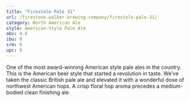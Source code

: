 ```yaml
---
title: "Firestole Pale 31"
url: /firestone-walker-brewing-company/firestole-pale-31/
category: North American Ale
style: American-Style Pale Ale
abv: 4.6
ibu: 0
srm: 0
upc: 0
---
```

One of the most award-winning American style pale ales in the country. This is the American beer style that started a revolution in taste. We’ve taken the classic British pale ale and elevated it with a wonderful dose of northwest American hops. A crisp floral hop aroma precedes a medium-bodied clean finishing ale.
